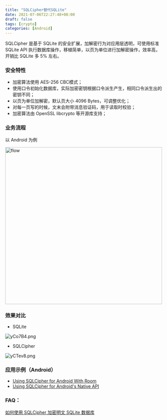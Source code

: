 ```yaml
---
title: "SQLCipher替代SQLite"
date: 2021-07-06T22:27:48+08:00
draft: false
tags: [crypto]
categories: [Android]
---
```


SQLCipher 是基于 SQLite 的安全扩展，加解密行为对应用层透明，可使用标准 SQLite API 执行数据库操作，移植简单，以页为单位进行加解密操作，效率高，开销比 SQLite 多 5% 左右。

### 安全特性

- 加密算法使用 AES-256 CBC模式；
- 使用口令初始化数据库，实际加密密钥根据口令派生产生，相同口令派生出的密钥不同；
- 以页为单位加解密，默认页大小 4096 Bytes，可调整优化；
- 对每一页写的时候，文末会附带消息验证码，用于读取时校验；
- 加密算法由 OpenSSL libcrypto 等开源库支持；

<!--more-->

### 业务流程

以 Android 为例

<img src="https://s3.ax1x.com/2021/01/28/y94yrj.md.png" width=500 alt="flow" align=center />

### 效果对比

- SQLite

<img src="https://s3.ax1x.com/2021/01/29/yCo7B4.png" alt="yCo7B4.png" border="0"/>

- SQLCipher

<img src="https://s3.ax1x.com/2021/01/29/yCTev8.png" alt="yCTev8.png" border="0" />

### 应用示例（Android）

- [Using SQLCipher for Android With Room](https://github.com/sqlcipher/android-database-sqlcipher#using-sqlcipher-for-android-with-room)
- [Using SQLCipher for Android's Native API](https://github.com/sqlcipher/android-database-sqlcipher#using-sqlcipher-for-androids-native-api)

### FAQ：

[如何使用 SQLCipher 加密明文 SQLite 数据库](https://discuss.zetetic.net/t/how-to-encrypt-a-plaintext-sqlite-database-to-use-sqlcipher-and-avoid-file-is-encrypted-or-is-not-a-database-errors/868)

